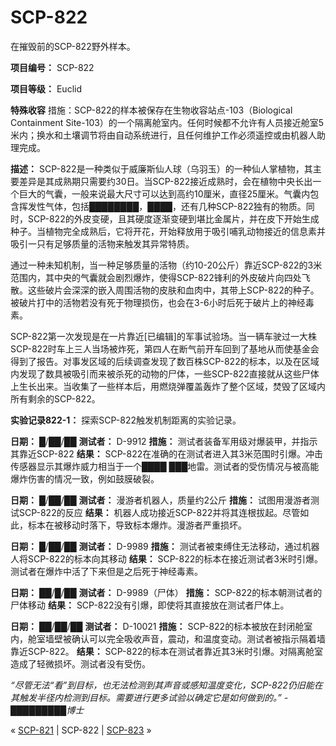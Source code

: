 # SCP-822
                        




在摧毁前的SCP-822野外样本。



**项目编号：** SCP-822

**项目等级：** Euclid

**特殊收容** 措施：SCP-822的样本被保存在生物收容站点-103（Biological Containment Site-103）的一个隔离舱室内。任何时候都不允许有人员接近舱室5米内；换水和土壤调节将由自动系统进行，且任何维护工作必须遥控或由机器人助理完成。

**描述：** SCP-822是一种类似于威廉斯仙人球（乌羽玉）的一种仙人掌植物，其主要差异是其成熟期只需要约30日。当SCP-822接近成熟时，会在植物中央长出一个巨大的气囊，一般来说最大尺寸可以达到高约10厘米，直径25厘米。气囊内包含挥发性气体，包括████████，████，还有几种SCP-822独有的物质。同时，SCP-822的外皮变硬，且其硬度逐渐变硬到堪比金属片，并在皮下开始生成种子。当植物完全成熟后，它将开花，开始释放用于吸引哺乳动物接近的信息素并吸引一只有足够质量的活物来触发其异常特质。

通过一种未知机制，当一种足够质量的活物（约10-20公斤）靠近SCP-822的3米范围内，其中央的气囊就会剧烈爆炸，使得SCP-822锋利的外皮破片向四处飞散。这些破片会深深的嵌入周围活物的皮肤和血肉中，其带上SCP-822的种子。被破片打中的活物若没有死于物理损伤，也会在3-6小时后死于破片上的神经毒素。

SCP-822第一次发现是在一片靠近[已编辑]的军事试验场。当一辆车驶过一大株SCP-822时车上三人当场被炸死，第四人在断气前开车回到了基地从而使基金会得到了报告。对事发区域的后续调查发现了数百株SCP-822的标本，以及在区域内发现了数具被吸引而来被杀死的动物的尸体，一些SCP-822直接就从这些尸体上生长出来。当收集了一些样本后，用燃烧弹覆盖轰炸了整个区域，焚毁了区域内所有剩余的SCP-822。

**实验记录822-1：** 
探索SCP-822触发机制距离的实验记录。

**日期：** █/██/██
**测试者：** D-9912
**措施：** 测试者装备军用级对爆装甲，并指示其靠近SCP-822
**结果：** SCP-822在准确的在测试者进入其3米范围时引爆。冲击传感器显示其爆炸威力相当于一个████ ███地雷。测试者的受伤情况与被高能爆炸伤害的情况一致，例如鼓膜破裂。

**日期：** █/██/██
**测试者：** 漫游者机器人，质量约2公斤
**措施：** 试图用漫游者测试SCP-822的反应
**结果：** 机器人成功接近SCP-822并将其连根拔起。尽管如此，标本在被移动时落下，导致标本爆炸。漫游者严重损坏。

**日期：** █/██/██
**测试者：** D-9989
**措施：** 测试者被束缚住无法移动，通过机器人将SCP-822的标本向其移动
**结果：** SCP-822的标本在接近测试者3米时引爆。测试者在爆炸中活了下来但是之后死于神经毒素。

**日期：** ██/█/██
**测试者：** D-9989（尸体）
**措施：** SCP-822的标本朝测试者的尸体移动
**结果：** SCP-822没有引爆，即使将其直接放在测试者尸体上。

**日期：** ██/██/██
**测试者：** D-10021
**措施：** SCP-822的标本被放在封闭舱室内，舱室墙壁被确认可以完全吸收声音，震动，和温度变动。测试者被指示隔着墙靠近SCP-822。
**结果：** SCP-822的标本在测试者靠近其3米时引爆。对隔离舱室造成了轻微损坏。测试者没有受伤。

*“尽管无法“看”到目标，也无法检测到其声音或感知温度变化，SCP-822仍旧能在其触发半径内检测到目标。需要进行更多试验以确定它是如何做到的。” - █████████博士* 



« [SCP-821](/scp-821) | SCP-822 | [SCP-823](/scp-823) »





                    